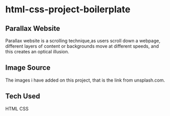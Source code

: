 # html-css-project-boilerplate

## Parallax Website

Parallax website is a scrolling technique,as users scroll down a webpage, different layers of content or backgrounds move at different speeds, and this creates an optical illusion.

## Image Source

The images i have added on this project, that is the link from unsplash.com.

## Tech Used

HTML CSS
